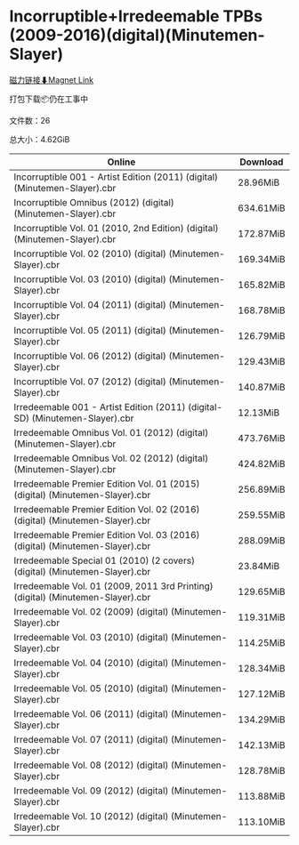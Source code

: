# Incorruptible+Irredeemable TPBs (2009-2016)(digital)(Minutemen-Slayer)

[磁力链接⬇Magnet Link](magnet:?xt=urn:btih:c5da7611a6058985efdd5f099fe9ca24865d39fb&dn=Incorruptible%2BIrredeemable%20TPBs%20%282009-2016%29%28digital%29%28Minutemen-Slayer%29)

打包下载📦仍在工事中

文件数：26

总大小：4.62GiB

Online | Download
--- | ---
Incorruptible 001 - Artist Edition (2011) (digital) (Minutemen-Slayer).cbr | 28.96MiB
Incorruptible Omnibus (2012) (digital) (Minutemen-Slayer).cbr | 634.61MiB
Incorruptible Vol. 01 (2010, 2nd Edition) (digital) (Minutemen-Slayer).cbr | 172.87MiB
Incorruptible Vol. 02 (2010) (digital) (Minutemen-Slayer).cbr | 169.34MiB
Incorruptible Vol. 03 (2010) (digital) (Minutemen-Slayer).cbr | 165.82MiB
Incorruptible Vol. 04 (2011) (digital) (Minutemen-Slayer).cbr | 168.78MiB
Incorruptible Vol. 05 (2011) (digital) (Minutemen-Slayer).cbr | 126.79MiB
Incorruptible Vol. 06 (2012) (digital) (Minutemen-Slayer).cbr | 129.43MiB
Incorruptible Vol. 07 (2012) (digital) (Minutemen-Slayer).cbr | 140.87MiB
Irredeemable 001 - Artist Edition (2011) (digital-SD) (Minutemen-Slayer).cbr | 12.13MiB
Irredeemable Omnibus Vol. 01 (2012) (digital) (Minutemen-Slayer).cbr | 473.76MiB
Irredeemable Omnibus Vol. 02 (2012) (digital) (Minutemen-Slayer).cbr | 424.82MiB
Irredeemable Premier Edition Vol. 01 (2015) (digital) (Minutemen-Slayer).cbr | 256.89MiB
Irredeemable Premier Edition Vol. 02 (2016) (digital) (Minutemen-Slayer).cbr | 259.55MiB
Irredeemable Premier Edition Vol. 03 (2016) (digital) (Minutemen-Slayer).cbr | 288.09MiB
Irredeemable Special 01 (2010) (2 covers) (digital) (Minutemen-Slayer).cbr | 23.84MiB
Irredeemable Vol. 01 (2009, 2011 3rd Printing) (digital) (Minutemen-Slayer).cbr | 129.65MiB
Irredeemable Vol. 02 (2009) (digital) (Minutemen-Slayer).cbr | 119.31MiB
Irredeemable Vol. 03 (2010) (digital) (Minutemen-Slayer).cbr | 114.25MiB
Irredeemable Vol. 04 (2010) (digital) (Minutemen-Slayer).cbr | 128.34MiB
Irredeemable Vol. 05 (2010) (digital) (Minutemen-Slayer).cbr | 127.12MiB
Irredeemable Vol. 06 (2011) (digital) (Minutemen-Slayer).cbr | 134.29MiB
Irredeemable Vol. 07 (2011) (digital) (Minutemen-Slayer).cbr | 142.13MiB
Irredeemable Vol. 08 (2012) (digital) (Minutemen-Slayer).cbr | 128.78MiB
Irredeemable Vol. 09 (2012) (digital) (Minutemen-Slayer).cbr | 113.88MiB
Irredeemable Vol. 10 (2012) (digital) (Minutemen-Slayer).cbr | 113.10MiB